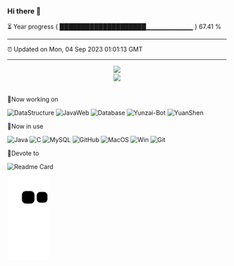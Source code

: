 ### Hi there 👋

⏳ Year progress { ████████████████████▁▁▁▁▁▁▁▁▁▁ } 67.41 %

---

⏰ Updated on Mon, 04 Sep 2023 01:01:13 GMT

---
<div align="center">
<img src=https://github-readme-stats.vercel.app/api?username=lingyunmo&show_icons=true&theme=radical>
</div>
<div align="center">
<img src=https://github-readme-stats.vercel.app/api/top-langs/?username=lingyunmo&layout=compact&theme=radical>
</div>

##
:pushpin:Now working on

![DataStructure](https://img.shields.io/badge/DataStructure-C%2FC%2B%2B-brightgreen?style=plastic)
![JavaWeb](https://img.shields.io/badge/JavaWeb-Java/HTML/JavaScript-orange?style=plastic)
![Database](https://img.shields.io/badge/Database-MySQL-blue?style=plastic)
![Yunzai-Bot](https://img.shields.io/badge/Yunzai--Bot-Node.js-red?style=plastic)
![YuanShen](https://img.shields.io/badge/Genshin%20Impact-202797524-blueviolet?style=plastic)

:penguin:Now in use

![Java](https://img.shields.io/badge/java-green?style=plastic)
![C](https://img.shields.io/badge/C-green?style=plastic&logo=c&logoColor=white)
![MySQL](https://img.shields.io/badge/mysql-blueviolet?style=plastic&logo=mysql&logoColor=white)
![GitHub](https://img.shields.io/badge/GitHub-red?style=plastic&logo=github)
![MacOS](https://img.shields.io/badge/MacOS-blue?style=plastic&logo=apple)
![Win](https://img.shields.io/badge/Windows-blue?style=plastic&logo=windows)
![Git](https://img.shields.io/badge/Git-yellowgreen?style=plastic&logo=git&logoColor=white)

:rocket:Devote to

![Readme Card](https://github-readme-stats.vercel.app/api/pin/?username=lingyunmo&repo=dataStructureLearning)

![](https://raw.githubusercontent.com/lingyunmo/lingyunmo/main/assets/github-contribution-grid-snake.svg)


